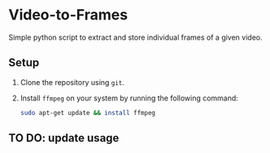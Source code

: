 # Video-to-Frames

Simple python script to extract and store individual frames of a given video. 

## Setup
1. Clone the repository using `git`.
2. Install `ffmpeg` on your system by running the following command:

    ```bash
    sudo apt-get update && install ffmpeg
    ```

## TO DO: update usage  
